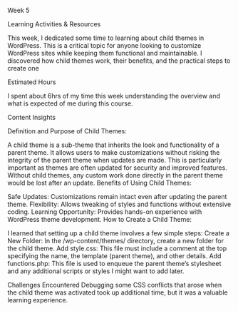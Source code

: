 
Week 5

Learning Activities & Resources

This week, I dedicated some time to learning about child themes in WordPress. This is a critical topic for anyone looking to customize WordPress sites while keeping them functional and maintainable. I discovered how child themes work, their benefits, and the practical steps to create one

Estimated Hours

I spent about 6hrs of my time this week understanding the overview and what is expected of me during this course.

Content Insights

Definition and Purpose of Child Themes:

A child theme is a sub-theme that inherits the look and functionality of a parent theme. It allows users to make customizations without risking the integrity of the parent theme when updates are made.
This is particularly important as themes are often updated for security and improved features. Without child themes, any custom work done directly in the parent theme would be lost after an update.
Benefits of Using Child Themes:

Safe Updates: 
Customizations remain intact even after updating the parent theme.
Flexibility:
Allows tweaking of styles and functions without extensive coding.
Learning Opportunity:
Provides hands-on experience with WordPress theme development.
How to Create a Child Theme:

I learned that setting up a child theme involves a few simple steps:
Create a New Folder:
In the /wp-content/themes/ directory, create a new folder for the child theme.
Add style.css: 
This file must include a comment at the top specifying the name, the template (parent theme), and other details.
Add functions.php:
This file is used to enqueue the parent theme’s stylesheet and any additional scripts or styles I might want to add later.

Challenges Encountered
Debugging some CSS conflicts that arose when the child theme was activated took up additional time, but it was a valuable learning experience.

